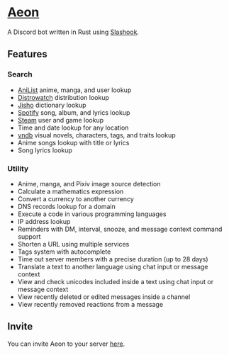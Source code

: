 # [Aeon](https://aeon.js.org)

A Discord bot written in Rust using [Slashook](https://github.com/tonkku107/slashook).

## Features

### Search

-   [AniList](https://anilist.co) anime, manga, and user lookup
-   [Distrowatch](https://distrowatch.com) distribution lookup
-   [Jisho](https://jisho.org) dictionary lookup
-   [Spotify](https://open.spotify.com) song, album, and lyrics lookup
-   [Steam](https://steamcommunity.com) user and game lookup
-   Time and date lookup for any location
-   [vndb](https://vndb.org) visual novels, characters, tags, and traits lookup
-   Anime songs lookup with title or lyrics
-   Song lyrics lookup

### Utility

-   Anime, manga, and Pixiv image source detection
-   Calculate a mathematics expression
-   Convert a currency to another currency
-   DNS records lookup for a domain
-   Execute a code in various programming languages
-   IP address lookup
-   Reminders with DM, interval, snooze, and message context command support
-   Shorten a URL using multiple services
-   Tags system with autocomplete
-   Time out server members with a precise duration (up to 28 days)
-   Translate a text to another language using chat input or message context
-   View and check unicodes included inside a text using chat input or message context
-   View recently deleted or edited messages inside a channel
-   View recently removed reactions from a message

## Invite

You can invite Aeon to your server [here](https://aeon.js.org/invite).
